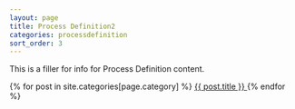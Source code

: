 ```yaml
---
layout: page
title: Process Definition2
categories: processdefinition
sort_order: 3
---
```


This is a filler for info for Process Definition content.

{% for post in site.categories[page.category] %}
    <a href="{{ post.url | absolute_url }}">
      {{ post.title }}
    </a>
{% endfor %}
